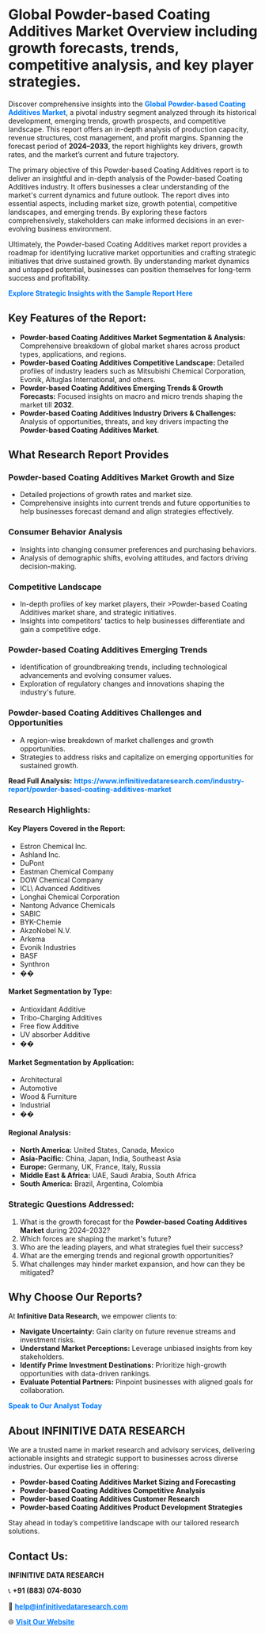 <h1>Global Powder-based Coating Additives Market Overview including growth forecasts, trends, competitive analysis, and key player strategies.</h1>
<p>
Discover comprehensive insights into the 
<a href="https://www.infinitivedataresearch.com/industry-report/powder-based-coating-additives-market" rel="dofollow" style="color: #007BFF; text-decoration: none;"><strong>Global Powder-based Coating Additives Market</strong></a>, a pivotal industry segment analyzed through its historical development, emerging trends, growth prospects, and competitive landscape. This report offers an in-depth analysis of production capacity, revenue structures, cost management, and profit margins. Spanning the forecast period of <strong>2024–2033</strong>, the report highlights key drivers, growth rates, and the market’s current and future trajectory.
</p>
<p>
The primary objective of this Powder-based Coating Additives report is to deliver an insightful and in-depth analysis of the Powder-based Coating Additives industry. It offers businesses a clear understanding of the market's current dynamics and future outlook. The report dives into essential aspects, including market size, growth potential, competitive landscapes, and emerging trends. By exploring these factors comprehensively, stakeholders can make informed decisions in an ever-evolving business environment.
</p>
<p>
Ultimately, the Powder-based Coating Additives market report provides a roadmap for identifying lucrative market opportunities and crafting strategic initiatives that drive sustained growth. By understanding market dynamics and untapped potential, businesses can position themselves for long-term success and profitability.
</p>
<p>
<a href="https://www.infinitivedataresearch.com/request-sample/reportId=109561" style="color: #007BFF; text-decoration: none;"><strong>Explore Strategic Insights with the Sample Report Here</strong></a>
</p>

<h2>Key Features of the Report:</h2>
<ul>
<li><strong>Powder-based Coating Additives Market Segmentation & Analysis:</strong> Comprehensive breakdown of global market shares across product types, applications, and regions.</li>
<li><strong>Powder-based Coating Additives Competitive Landscape:</strong> Detailed profiles of industry leaders such as Mitsubishi Chemical Corporation, Evonik, Altuglas International, and others.</li>
<li><strong>Powder-based Coating Additives Emerging Trends & Growth Forecasts:</strong> Focused insights on macro and micro trends shaping the market till <strong>2032</strong>.</li>
<li><strong>Powder-based Coating Additives Industry Drivers & Challenges:</strong> Analysis of opportunities, threats, and key drivers impacting the <strong>Powder-based Coating Additives Market</strong>.</li>
</ul>

<h2>What Research Report Provides</h2>
<h3>Powder-based Coating Additives Market Growth and Size</h3>
<ul>
<li>Detailed projections of growth rates and market size.</li>
<li>Comprehensive insights into current trends and future opportunities to help businesses forecast demand and align strategies effectively.</li>
</ul>

<h3>Consumer Behavior Analysis</h3>
<ul>
<li>Insights into changing consumer preferences and purchasing behaviors.</li>
<li>Analysis of demographic shifts, evolving attitudes, and factors driving decision-making.</li>
</ul>

<h3>Competitive Landscape</h3>
<ul>
<li>In-depth profiles of key market players, their >Powder-based Coating Additives market share, and strategic initiatives.</li>
<li>Insights into competitors' tactics to help businesses differentiate and gain a competitive edge.</li>
</ul>

<h3>Powder-based Coating Additives Emerging Trends</h3>
<ul>
<li>Identification of groundbreaking trends, including technological advancements and evolving consumer values.</li>
<li>Exploration of regulatory changes and innovations shaping the industry's future.</li>
</ul>

<h3>Powder-based Coating Additives Challenges and Opportunities</h3>
<ul>
<li>A region-wise breakdown of market challenges and growth opportunities.</li>
<li>Strategies to address risks and capitalize on emerging opportunities for sustained growth.</li>
</ul>
<p><strong>Read Full Analysis:</strong> <a href="https://www.infinitivedataresearch.com/industry-report/powder-based-coating-additives-market" rel="dofollow" style="color: #007BFF; text-decoration: none;"><strong>https://www.infinitivedataresearch.com/industry-report/powder-based-coating-additives-market</strong></a></p>
<h3>Research Highlights:</h3>
<h4>Key Players Covered in the Report:</h4>
<ul><li>Estron Chemical lnc.</li><li>Ashland Inc.</li><li>DuPont</li><li>Eastman Chemical Company</li><li>DOW Chemical Company</li><li>ICL\ Advanced Additives</li><li>Longhai Chemical Corporation</li><li>Nantong Advance Chemicals</li><li>SABIC</li><li>BYK-Chemie</li><li>AkzoNobel N.V.</li><li>Arkema</li><li>Evonik Industries</li><li>BASF</li><li>Synthron</li><li>��</li></ul>
<h4>Market Segmentation by Type:</h4>
<ul><li>Antioxidant Additive</li><li>Tribo-Charging Additives</li><li>Free flow Additive</li><li>UV absorber Additive</li><li>��</li></ul>
<h4>Market Segmentation by Application:</h4>
<ul><li>Architectural</li><li>Automotive</li><li>Wood &amp; Furniture</li><li>Industrial</li><li>��</li></ul>

<h4>Regional Analysis:</h4>
<ul>
<li><strong>North America:</strong> United States, Canada, Mexico</li>
<li><strong>Asia-Pacific:</strong> China, Japan, India, Southeast Asia</li>
<li><strong>Europe:</strong> Germany, UK, France, Italy, Russia</li>
<li><strong>Middle East & Africa:</strong> UAE, Saudi Arabia, South Africa</li>
<li><strong>South America:</strong> Brazil, Argentina, Colombia</li>
</ul>

<h3>Strategic Questions Addressed:</h3>
<ol>
<li>What is the growth forecast for the <strong>Powder-based Coating Additives Market</strong> during 2024–2032?</li>
<li>Which forces are shaping the market's future?</li>
<li>Who are the leading players, and what strategies fuel their success?</li>
<li>What are the emerging trends and regional growth opportunities?</li>
<li>What challenges may hinder market expansion, and how can they be mitigated?</li>
</ol>

<h2>Why Choose Our Reports?</h2>
<p>At <strong>Infinitive Data Research</strong>, we empower clients to:</p>
<ul>
<li><strong>Navigate Uncertainty:</strong> Gain clarity on future revenue streams and investment risks.</li>
<li><strong>Understand Market Perceptions:</strong> Leverage unbiased insights from key stakeholders.</li>
<li><strong>Identify Prime Investment Destinations:</strong> Prioritize high-growth opportunities with data-driven rankings.</li>
<li><strong>Evaluate Potential Partners:</strong> Pinpoint businesses with aligned goals for collaboration.</li>
</ul>
<p><a href="https://www.infinitivedataresearch.com/industry-report/powder-based-coating-additives-market" rel="dofollow" style="color: #007BFF; text-decoration: none;"><strong>Speak to Our Analyst Today</strong></a></p>

<h2>About INFINITIVE DATA RESEARCH</h2>
<p>We are a trusted name in market research and advisory services, delivering actionable insights and strategic support to businesses across diverse industries. Our expertise lies in offering:</p>
<ul>
<li><strong>Powder-based Coating Additives Market Sizing and Forecasting</strong></li>
<li><strong>Powder-based Coating Additives Competitive Analysis</strong></li>
<li><strong>Powder-based Coating Additives Customer Research</strong></li>
<li><strong>Powder-based Coating Additives Product Development Strategies</strong></li>
</ul>
<p>Stay ahead in today’s competitive landscape with our tailored research solutions.</p>

<h2>Contact Us:</h2>
<p><strong>INFINITIVE DATA RESEARCH</strong></p>
<p>📞 <strong>+91 (883) 074-8030</strong></p>
<p>📧 <strong><a href="mailto:help@infinitivedataresearch.com" style="color: #007BFF;">help@infinitivedataresearch.com</a></strong></p>
<p>🌐 <strong><a href="https://www.infinitivedataresearch.com" rel="dofollow" style="color: #007BFF;">Visit Our Website</a></strong></p>